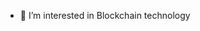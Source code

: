 
- 👀 I’m interested in Blockchain technology


<!---
Fortunate17Adunbi/Fortunate17Adunbi is a ✨ special ✨ repository because its `README.md` (this file) appears on your GitHub profile.
You can click the Preview link to take a look at your changes.
--->
